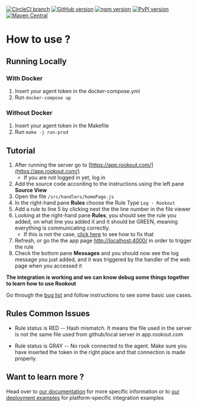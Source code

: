 [![CircleCI branch](https://img.shields.io/circleci/project/github/RedSparr0w/node-csgo-parser/master.svg)](https://circleci.com/gh/Rookout/tryme-tutorial)
[![GitHub version](https://badge.fury.io/gh/rookout%2Ftryme-tutorial.svg)](https://badge.fury.io/gh/rookout%2Ftryme-tutorial)
[![npm version](https://badge.fury.io/js/rookout.svg)](https://badge.fury.io/js/rookout)
[![PyPI version](https://badge.fury.io/py/rook.svg)](https://badge.fury.io/py/rook)
[![Maven Central](https://img.shields.io/maven-central/v/org.apache.maven/apache-maven.svg)](https://mvnrepository.com/artifact/com.rookout/rook)

# How to use ?

## Running Locally

### With Docker

1. Insert your agent token in the docker-compose.yml
1. Run `docker-compose up`

### Without Docker

1. Insert your agent token in the Makefile
1. Run `make -j run-prod`

## Tutorial

1. After running the server go to [https://app.rookout.com/](https://app.rookout.com/)
    - If you are not logged in yet, log in
1. Add the source code according to the instructions using the left pane **Source View**
1. Open the file `/src/handlers/homePage.js`
1. In the right-hand pane **Rules** choose the Rule Type `Log - Rookout`
1. Add a rule to line 5 by clicking next the the line number in the file viewer
1. Looking at the right-hand pane **Rules**, you should see the rule you added, on what line you added it and it should be GREEN, meaning everything is communicating correctly.
    - If this is not the case, [click here](#rules-common-issues) to see how to fix that
1. Refresh, or go the the app page [http://localhost:4000/](http://localhost:4000/) in order to trigger the rule
1. Check the bottom pane **Messages** and you should now see the log message you just added, and it was triggered by the handler of the web page when you accessed it

__The integration is working and we can know debug some things together to learn how to use Rookout__

Go through the [bug list](https://github.com/Rookout/tryme-tutorial/BUGHUNT.md) and follow instructions to see some basic use cases.

## Rules Common Issues

- Rule status is RED -- Hash mismatch. It means the file used in the server is not the same file used from github/local server in app.rookout.com

- Rule status is GRAY -- No rook connected to the agent. Make sure you have inserted the token in the right place and that connection is made properly.

## Want to learn more ?

Head over to [our documentation](https://rookout.github.io/) for more specific information
or to [our deployment examples](https://github.com/Rookout/deployment-examples) for platform-specific integration examples